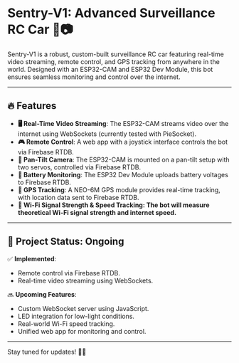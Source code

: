 # Sentry-V1: Advanced Surveillance RC Car 🚗📷  

Sentry-V1 is a robust, custom-built surveillance RC car featuring real-time video streaming, remote control, and GPS tracking from anywhere in the world. Designed with an ESP32-CAM and ESP32 Dev Module, this bot ensures seamless monitoring and control over the internet.

---

## 🔥 Features  
- **🖥️ Real-Time Video Streaming**: The ESP32-CAM streams video over the internet using WebSockets (currently tested with PieSocket).  
- **🎮 Remote Control**: A web app with a joystick interface controls the bot via Firebase RTDB.  
- **🔄 Pan-Tilt Camera**: The ESP32-CAM is mounted on a pan-tilt setup with two servos, controlled via Firebase RTDB.  
- **🔋 Battery Monitoring**: The ESP32 Dev Module uploads battery voltages to Firebase RTDB.  
- **📍 GPS Tracking**: A NEO-6M GPS module provides real-time tracking, with location data sent to Firebase RTDB.
- **📡 Wi-Fi Signal Strength & Speed Tracking: The bot will measure theoretical Wi-Fi signal strength and internet speed.**

---

## 🚀 Project Status: Ongoing  
✅ **Implemented**:  
- Remote control via Firebase RTDB.  
- Real-time video streaming using WebSockets.  

🔜 **Upcoming Features**:  
- Custom WebSocket server using JavaScript.  
- LED integration for low-light conditions.  
- Real-world Wi-Fi speed tracking.  
- Unified web app for monitoring and control.  

---

Stay tuned for updates! 🚗💨  
